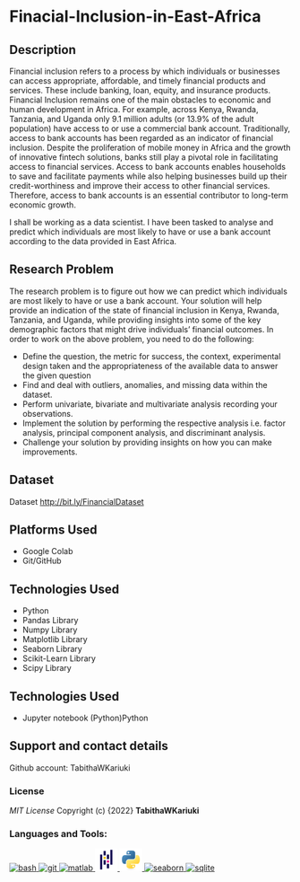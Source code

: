# Finacial-Inclusion-in-East-Africa
## Description
Financial inclusion refers to a process by which individuals or businesses can access appropriate, affordable, and timely financial products and services. These include banking, loan, equity, and insurance products.
Financial Inclusion remains one of the main obstacles to economic and human development in Africa. For example, across Kenya, Rwanda, Tanzania, and Uganda only 9.1 million adults (or 13.9% of the adult population) have access to or use a commercial bank account.
Traditionally, access to bank accounts has been regarded as an indicator of financial inclusion. Despite the proliferation of mobile money in Africa and the growth of innovative fintech solutions, banks still play a pivotal role in facilitating access to financial services. Access to bank accounts enables households to save and facilitate payments while also helping businesses build up their credit-worthiness and improve their access to other financial services. Therefore, access to bank accounts is an essential contributor to long-term economic growth.

I shall be working as a data scientist. I have been tasked to analyse and predict which individuals are most likely to have or use a bank account according to the data provided in East Africa.
## Research Problem
The research problem is to figure out how we can predict which individuals are most likely to have or use a bank account. Your solution will help provide an indication of the state of financial inclusion in Kenya, Rwanda, Tanzania, and Uganda, while providing insights into some of the key demographic factors that might drive individuals’ financial outcomes.
In order to work on the above problem, you need to do the following:
* Define the question, the metric for success, the context, experimental design taken and the appropriateness of the available data to answer the given question
* Find and deal with outliers, anomalies, and missing data within the dataset.
* Perform univariate, bivariate and multivariate analysis recording your observations.
* Implement the solution by performing the respective analysis i.e. factor analysis, principal component analysis, and discriminant analysis.
* Challenge your solution by providing insights on how you can make improvements.
## Dataset
Dataset http://bit.ly/FinancialDataset
## Platforms Used
* Google Colab
* Git/GitHub
## Technologies Used
* Python
* Pandas Library
* Numpy Library
* Matplotlib Library
* Seaborn Library
* Scikit-Learn Library
* Scipy Library
## Technologies Used
* Jupyter notebook (Python)Python
## Support and contact details
Github account: TabithaWKariuki
### License
*MIT License*
Copyright (c) {2022} **TabithaWKariuki**
<p align="left">
</p>

<h3 align="left">Languages and Tools:</h3>
<p align="left"> <a href="https://www.gnu.org/software/bash/" target="_blank" rel="noreferrer"> <img src="https://www.vectorlogo.zone/logos/gnu_bash/gnu_bash-icon.svg" alt="bash" width="40" height="40"/> </a> <a href="https://git-scm.com/" target="_blank" rel="noreferrer"> <img src="https://www.vectorlogo.zone/logos/git-scm/git-scm-icon.svg" alt="git" width="40" height="40"/> </a> <a href="https://www.mathworks.com/" target="_blank" rel="noreferrer"> <img src="https://upload.wikimedia.org/wikipedia/commons/2/21/Matlab_Logo.png" alt="matlab" width="40" height="40"/> </a> <a href="https://pandas.pydata.org/" target="_blank" rel="noreferrer"> <img src="https://raw.githubusercontent.com/devicons/devicon/2ae2a900d2f041da66e950e4d48052658d850630/icons/pandas/pandas-original.svg" alt="pandas" width="40" height="40"/> </a> <a href="https://www.python.org" target="_blank" rel="noreferrer"> <img src="https://raw.githubusercontent.com/devicons/devicon/master/icons/python/python-original.svg" alt="python" width="40" height="40"/> </a> <a href="https://seaborn.pydata.org/" target="_blank" rel="noreferrer"> <img src="https://seaborn.pydata.org/_images/logo-mark-lightbg.svg" alt="seaborn" width="40" height="40"/> </a> <a href="https://www.sqlite.org/" target="_blank" rel="noreferrer"> <img src="https://www.vectorlogo.zone/logos/sqlite/sqlite-icon.svg" alt="sqlite" width="40" height="40"/> </a> </p>
